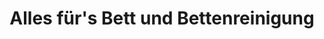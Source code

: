 ---
title: "Alles für's Bett und Bettenreinigung"
url: /zwickau/alles-fuers-bett-und-bettenreinigung/
shop: Textil
---